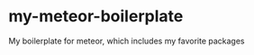 my-meteor-boilerplate
=====================

My boilerplate for meteor, which includes my favorite packages
